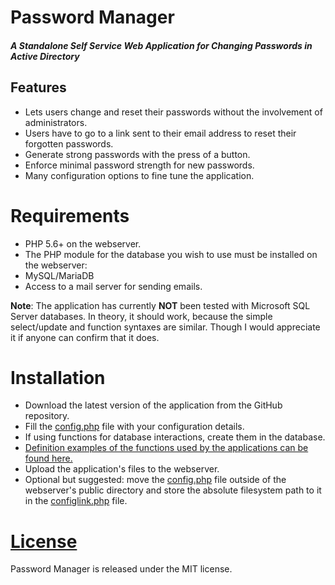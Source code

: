# Password Manager

##### A Standalone Self Service Web Application for Changing Passwords in Active Directory

## Features
 * Lets users change and reset their passwords without the involvement of administrators.
 * Users have to go to a link sent to their email address to reset their forgotten passwords.
 * Generate strong passwords with the press of a button.
 * Enforce minimal password strength for new passwords.
 * Many configuration options to fine tune the application.

# Requirements

* PHP 5.6+ on the webserver.
* The PHP module for the database you wish to use must be installed on the webserver:
* MySQL/MariaDB
* Access to a mail server for sending emails.

**Note**: The application has currently **NOT** been tested with Microsoft SQL Server databases. In theory, it should work, because the simple select/update and function syntaxes are similar. Though I would appreciate it if anyone can confirm that it does.

# Installation

* Download the latest version of the application from the GitHub repository.
* Fill the [config.php](config.php) file with your configuration details.
* If using functions for database interactions, create them in the database.
 * [Definition examples of the functions used by the applications can be found here.](db_function_examples.md)
* Upload the application's files to the webserver.
* Optional but suggested: move the [config.php](config.php) file outside of the webserver's public directory and store the absolute filesystem path to it in the [configlink.php](configlink.php) file.

# [License](LICENSE)

Password Manager is released under the MIT license.
